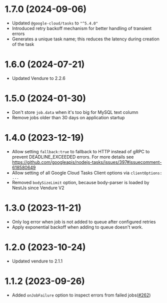 # 1.7.0 (2024-09-06)

- Updated `@google-cloud/tasks` to `"^5.4.0"`
- Introduced retry backoff mechanism for better handling of transient errors
- Generates a unique task name; this reduces the latency during creation of the task

# 1.6.0 (2024-07-21)

- Updated Vendure to 2.2.6

# 1.5.0 (2024-01-30)

- Don't store `job.data` when it's too big for MySQL text column
- Remove jobs older than 30 days on application startup

# 1.4.0 (2023-12-19)

- Allow setting `fallback:true` to fallback to HTTP instead of gRPC to prevent DEADLINE_EXCEEDED errors. For more details see https://github.com/googleapis/nodejs-tasks/issues/397#issuecomment-618580649
- Allow setting of all Google Cloud Tasks Client options via `clientOptions: ...`
- Removed `bodySizeLimit` option, because body-parser is loaded by NestJs since Vendure V2

# 1.3.0 (2023-11-21)

- Only log error when job is not added to queue after configured retries
- Apply exponential backoff when adding to queue doesn't work.

# 1.2.0 (2023-10-24)

- Updated vendure to 2.1.1

# 1.1.2 (2023-09-26)

- Added `onJobFailure` option to inspect errors from failed jobs([#262](https://github.com/Pinelab-studio/pinelab-vendure-plugins/pull/262))

